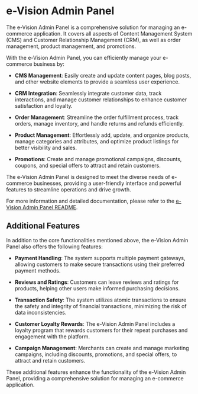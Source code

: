 # e-Vision Admin Panel

The e-Vision Admin Panel is a comprehensive solution for managing an e-commerce application. It covers all aspects of Content Management System (CMS) and Customer Relationship Management (CRM), as well as order management, product management, and promotions.

With the e-Vision Admin Panel, you can efficiently manage your e-commerce business by:

- **CMS Management**: Easily create and update content pages, blog posts, and other website elements to provide a seamless user experience.

- **CRM Integration**: Seamlessly integrate customer data, track interactions, and manage customer relationships to enhance customer satisfaction and loyalty.

- **Order Management**: Streamline the order fulfillment process, track orders, manage inventory, and handle returns and refunds efficiently.

- **Product Management**: Effortlessly add, update, and organize products, manage categories and attributes, and optimize product listings for better visibility and sales.

- **Promotions**: Create and manage promotional campaigns, discounts, coupons, and special offers to attract and retain customers.

The e-Vision Admin Panel is designed to meet the diverse needs of e-commerce businesses, providing a user-friendly interface and powerful features to streamline operations and drive growth.

For more information and detailed documentation, please refer to the [e-Vision Admin Panel README](/c:/Users/south/Documents/github-repos/e-Vision-admin-panel/README.md).

## Additional Features

In addition to the core functionalities mentioned above, the e-Vision Admin Panel also offers the following features:

- **Payment Handling**: The system supports multiple payment gateways, allowing customers to make secure transactions using their preferred payment methods.

- **Reviews and Ratings**: Customers can leave reviews and ratings for products, helping other users make informed purchasing decisions.

- **Transaction Safety**: The system utilizes atomic transactions to ensure the safety and integrity of financial transactions, minimizing the risk of data inconsistencies.

- **Customer Loyalty Rewards**: The e-Vision Admin Panel includes a loyalty program that rewards customers for their repeat purchases and engagement with the platform.

- **Campaign Management**: Merchants can create and manage marketing campaigns, including discounts, promotions, and special offers, to attract and retain customers.

These additional features enhance the functionality of the e-Vision Admin Panel, providing a comprehensive solution for managing an e-commerce application.
